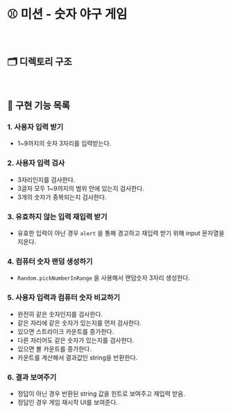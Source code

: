 # ⚾ 미션 - 숫자 야구 게임

<br>

## 🗂 디렉토리 구조

<br>

## 📝 구현 기능 목록

### 1. 사용자 입력 받기
  - 1~9까지의 숫자 3자리를 입력받는다.

### 2. 사용자 입력 검사
  - 3자리인지를 검사한다.
  - 3글자 모두 1~9까지의 범위 안에 있는지 검사한다.
  - 3개의 숫자가 중복되는지 검사한다.

### 3. 유효하지 않는 입력 재입력 받기
  - 유효한 입력이 아닌 경우 `alert` 을 통해 경고하고 재입력 받기 위해 input 문자열을 지운다.

### 4. 컴퓨터 숫자 랜덤 생성하기
  - `Random.pickNumberInRange` 을 사용해서 랜덤숫자 3자리 생성한다.
  
### 5. 사용자 입력과 컴퓨터 숫자 비교하기
  - 완전히 같은 숫자인지를 검사한다.
  - 같은 자리에 같은 숫자가 있는지를 먼저 검사한다.
  - 있으면 스트라이크 카운트를 증가한다.
  - 다른 자리어도 같은 숫자가 있는지를 검사한다.
  - 있으면 볼 카운트를 증가한다.
  - 카운트를 계산해서 결과값인 string을 반환한다.

### 6. 결과 보여주기
  - 정답이 아닌 경우 반환된 string 값을 힌트로 보여주고 재입력 받음.
  - 정답인 경우 게임 재시작 UI를 보여준다.